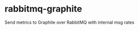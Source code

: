 rabbitmq-graphite
=================

Send metrics to Graphite over RabbitMQ with internal msg rates
